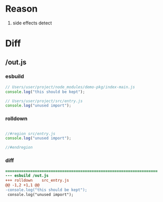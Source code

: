 # Reason
1. side effects detect
# Diff
## /out.js
### esbuild
```js
// Users/user/project/node_modules/demo-pkg/index-main.js
console.log("this should be kept");

// Users/user/project/src/entry.js
console.log("unused import");
```
### rolldown
```js

//#region src/entry.js
console.log("unused import");

//#endregion
```
### diff
```diff
===================================================================
--- esbuild	/out.js
+++ rolldown	src_entry.js
@@ -1,2 +1,1 @@
-console.log("this should be kept");
 console.log("unused import");

```